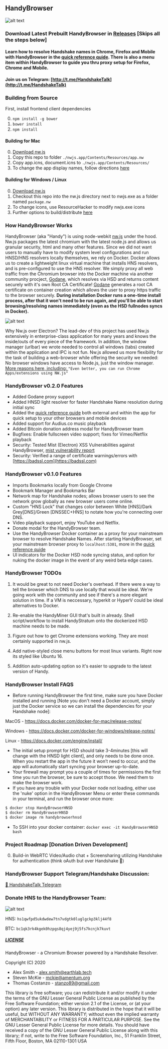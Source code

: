 ## HandyBrowser

![alt text](./icons/app_png.png)

### Download Latest Prebuilt HandyBrowser in [Releases](https://github.com/HandyMiner/HandyBrowser/releases) [Skips all the steps below]

#### Learn how to resolve Handshake names in Chrome, Firefox and Mobile with HandyBrowser in the [quick reference quide](https://HandyMiner.github.io/HandyBrowser/). There is also a menu item within HandyBrowser to guide you thru proxy setup for Firefox, Chrome and Mobile.

#### Join us on Telegram: [http://t.me/HandshakeTalk](http://t.me/HandshakeTalk)

### Building from Source

First, install frontend client dependencies

0. ```npm install -g bower```
1. ```bower install```
2. ```npm install```

#### Building for Mac

0. [Download nw.js](https://nwjs.io/)
1. Copy this repo to folder ```./nwjs.app/Contents/Resources/app.nw```
2. Copy app.icns, document.icns to ```./nwjs.app/Contents/Resources/```
3. To change the app display names, follow directions [here](https://nwjs.readthedocs.io/en/latest/For%20Users/Package%20and%20Distribute/)

#### Building for Windows / Linux

0. [Download nw.js](https://nwjs.io/)
1. Checkout this repo into the nw.js directory next to nwjs.exe as a folder named ```package.nw```
2. To change icons, use ResourceHacker to modify nwjs.exe icons
3. Further options to build/distribute [here](https://nwjs.readthedocs.io/en/latest/For%20Users/Package%20and%20Distribute/)

### How HandyBrowser Works

HandyBrowser (aka "Handy") is using node-webkit [nw.js](https://nwjs.io) under the hood. Nw.js packages the latest chromium with the latest node.js and allows us granular security, html and many other features. 
Since we did not want users to manually have to modify system level configurations and run HNSD/HNS resolvers locally themselves, we rely on Docker. 
Docker allows us to create a lightweight linux virtual machine that installs HNS resolvers, and is pre-configured to use the HNS resolver. We simply proxy all web traffic from the Chromium browser into the Docker machine via another community procject, [Godane](https://github.com/buffrr/godane),  which resolves via HSD and returns content securely with it's own Root CA Certificate! [Godane](https://github.com/buffrr/godane) generates a root CA certificate on container creation which allows the user to proxy https traffic to the browser securely. **During installation Docker runs a one-time install process, after that it won't need to be run again, and you'll be able to start browsing/resolving names immediately (even as the HSD fullnodes syncs in Docker).**

![alt text](./img/HandyBrowser_flowchart.png)

Why Nw.js over Electron? The lead-dev of this project has used Nw.js extensively in enterprise-class application for many years and knows the inside/outs of every piece of the framework. In addition, the window manager (urlbar) we wrote needed to control all windows (tabs) created within the application and IPC is not fun. Nw.js allowed us more flexibility for the task of building a web-browser while offering the security we needed: No browser windows have access to Node.js, just the window manager. 
[More reasons here, including: ](https://hackernoon.com/why-i-prefer-nw-js-over-electron-2018-comparison-e60b7289752) ```"Even better, you can run Chrome Apps/extensions using NW.js"```

### HandyBrowser v0.2.0 Features

  - Added Godane proxy support
  - Added HNSD light resolver for faster Handshake Name resolution during initial sync
  - Added the [quick reference guide](https://HandyMiner.github.io/HandyBrowser/) both external and within the app for quick setup to your other browsers and mobile devices
  - Added support for Audius.co music playback
  - Added Bitcoin donation address modal for HandyBrowser team
  - Bugfixes: Enable fullscreen video support; fixes for Vimeo/Netflix playback
  - Security: Tested Mist (Electron) XSS Vulnerabilities against HandyBrowser, [mist vulnerability report](https://drive.google.com/file/d/1LSsD9gzOejmQ2QipReyMXwr_M0Mg1GMH/view)
  - Security: Verified a range of certificate warnings/errors with [https://badssl.com](https://badssl.com)

### HandyBrowser v0.1.0 Features

  - Imports Bookmarks locally from Google Chrome
  - Bookmark Manager and Bookmarks Bar
  - Network map for Handshake nodes; allows browser users to see the network grow globally as new browser users come online.
  - Custom "HNS Lock" that changes color between White [HNS]/Dark Grey[DNS]/Green [DNSSEC+HNS] to notate how you're connecting over DNS.
  - Video playback support, enjoy YouTube and Netflix.
  - Donate modal for the HandyBrowser team.
  - Use the HandyBrowser Docker container as a proxy for your mainstream browser to resolve Handshake Names. After starting HandyBrowser, set your mainstream browser proxy to ```localhost:5301```, more in the [quick reference quide](https://HandyMiner.github.io/HandyBrowser/)
  - UI indicators for the Docker HSD node syncing status, and option for nuking the docker image in the event of any weird beta edge cases.

### HandyBrowser TODOs

1. It would be great to not need Docker's overhead. If there were a way to tell the browser which DNS to use locally that would be ideal. We're going work with the community and see if there's a more elegant solution in time. If a VM is neccessary, hyperkit or HyperV could be ideal alternatives to Docker.

2. Re-enable the HandyMiner GUI that's built in already. Shell script/workflow to install HandyStratum onto the dockerized HSD machine needs to be made.

3. Figure out how to get Chrome extensions working. They are most certainly supported in nw.js.

4. Add native-styled close menu buttons for most linux variants. Right now its styled like Ubuntu 16.

5. Addition auto-updating option so it's easier to upgrade to the latest version of Handy.

### HandyBrowser Install FAQS

  - Before running HandyBrowser the first time, make sure you have Docker installed and running [Note you don't need a Docker account, simply just the Docker service so we can install the dependencies for your Handshake node]:

MacOS - https://docs.docker.com/docker-for-mac/release-notes/

Windows - https://docs.docker.com/docker-for-windows/release-notes/

Linux - https://docs.docker.com/engine/install/

  - The initial setup prompt for HSD should take 3-4minutes [this will change with the HNSD light client], and only needs to be done once. When you restart the app in the future it won’t need to occur, and the app will automatically start syncing your browser up-to-date.
  - Your firewall may prompt you a couple of times for permissions the first time you run the browser, be sure to accept those. We need them to make the browser work.
  - If you have any trouble with your Docker node not loading, either use the 'nuke' option in the HandyBrowser Menu or enter these commands in your terminal, and run the browser once more:
  ```sh
$ docker stop HandyBrowserHNSD
$ docker rm HandyBrowserHNSD
$ docker image rm handybrowserhnsd
```

  - To SSH into your docker container: ```docker exec -it HandyBrowserHNSD bash```

### Project Roadmap [Donation Driven Development]

0. Build-in WebRTC Video/Audio chat + Screensharing utilizing Handshake for authentication (think oAuth but over Handshake 🤯)

### HandyBrowser Support Telegram/Handshake Discussion:
[🤝 HandshakeTalk Telegram](http://t.me/HandshakeTalk)

### Donate HNS to the HandyBrowser Team:

![alt text](./icons/qr.png)

HNS: ```hs1qwfpd5ukdwdew7tn7vdgtk0luglgckp3klj44f8```

BTC: ```bc1qk3rk4kgek0hzpgs8qj4yej9j5fs7kcnjk7kuvt```


##### [LICENSE](https://github.com/HandyMiner/HandyBrowser/blob/master/LICENSE) 

HandyBrowser - a Chromium Browser powered by a Handshake Resolver.
    
Copyright (C) 2020  
- Alex Smith - alex.smith@earthlab.tech
- Steven McKie - mckie@amentum.org
- Thomas Costanzo - stanzo89@gmail.com

This library is free software; you can redistribute it and/or
modify it under the terms of the GNU Lesser General Public
License as published by the Free Software Foundation; either
version 2.1 of the License, or (at your option) any later version.
This library is distributed in the hope that it will be useful,
but WITHOUT ANY WARRANTY; without even the implied warranty of
MERCHANTABILITY or FITNESS FOR A PARTICULAR PURPOSE.  See the GNU
Lesser General Public License for more details.
You should have received a copy of the GNU Lesser General Public
License along with this library; if not, write to the Free Software
Foundation, Inc., 51 Franklin Street, Fifth Floor, Boston, MA 02110-1301 USA


